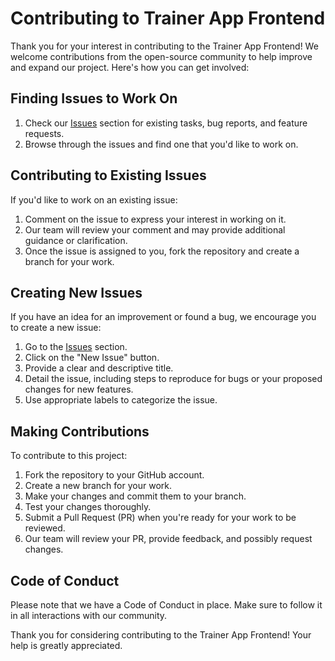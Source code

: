 # Contributing to Trainer App Frontend

Thank you for your interest in contributing to the Trainer App Frontend! We welcome contributions from the open-source community to help improve and expand our project. Here's how you can get involved:

## Finding Issues to Work On

1. Check our [Issues](https://github.com/0silverback0/trainer-app-frontend/issues) section for existing tasks, bug reports, and feature requests.
2. Browse through the issues and find one that you'd like to work on.

## Contributing to Existing Issues

If you'd like to work on an existing issue:

1. Comment on the issue to express your interest in working on it.
2. Our team will review your comment and may provide additional guidance or clarification.
3. Once the issue is assigned to you, fork the repository and create a branch for your work.

## Creating New Issues

If you have an idea for an improvement or found a bug, we encourage you to create a new issue:

1. Go to the [Issues](https://github.com/0silverback0/trainer-app-frontend/issues) section.
2. Click on the "New Issue" button.
3. Provide a clear and descriptive title.
4. Detail the issue, including steps to reproduce for bugs or your proposed changes for new features.
5. Use appropriate labels to categorize the issue.

## Making Contributions

To contribute to this project:

1. Fork the repository to your GitHub account.
2. Create a new branch for your work.
3. Make your changes and commit them to your branch.
4. Test your changes thoroughly.
5. Submit a Pull Request (PR) when you're ready for your work to be reviewed.
6. Our team will review your PR, provide feedback, and possibly request changes.

## Code of Conduct

Please note that we have a Code of Conduct in place. Make sure to follow it in all interactions with our community.

Thank you for considering contributing to the Trainer App Frontend! Your help is greatly appreciated.
